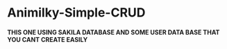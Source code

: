 # Animilky-Simple-CRUD

#### THIS ONE USING SAKILA DATABASE AND SOME USER DATA BASE THAT YOU CANT CREATE EASILY
